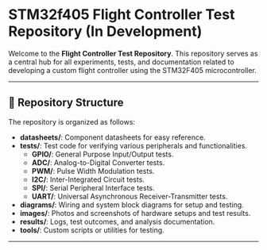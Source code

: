 # STM32f405 Flight Controller Test Repository (In Development) 

Welcome to the **Flight Controller Test Repository**. This repository serves as a central hub for all experiments, tests, and documentation related to developing a custom flight controller using the STM32F405 microcontroller.

---

## 📁 Repository Structure

The repository is organized as follows:

- **datasheets/**: Component datasheets for easy reference.
- **tests/**: Test code for verifying various peripherals and functionalities.
  - **GPIO/**: General Purpose Input/Output tests.
  - **ADC/**: Analog-to-Digital Converter tests.
  - **PWM/**: Pulse Width Modulation tests.
  - **I2C/**: Inter-Integrated Circuit tests.
  - **SPI/**: Serial Peripheral Interface tests.
  - **UART/**: Universal Asynchronous Receiver-Transmitter tests.
- **diagrams/**: Wiring and system block diagrams for setup and testing.
- **images/**: Photos and screenshots of hardware setups and test results.
- **results/**: Logs, test outcomes, and analysis documentation.
- **tools/**: Custom scripts or utilities for testing.

---
